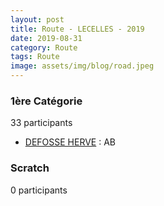 ```yaml
---
layout: post
title: Route - LECELLES - 2019
date: 2019-08-31
category: Route
tags: Route
image: assets/img/blog/road.jpeg
---
```


### 1ère Catégorie
33 participants
- [DEFOSSE HERVE](https://teamspecializedlille.github.io/works/defosseherve) : AB

### Scratch
0 participants
